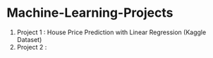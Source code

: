 # Machine-Learning-Projects
1. Project 1 : House Price Prediction with Linear Regression (Kaggle Dataset)
2. Project 2 : 
